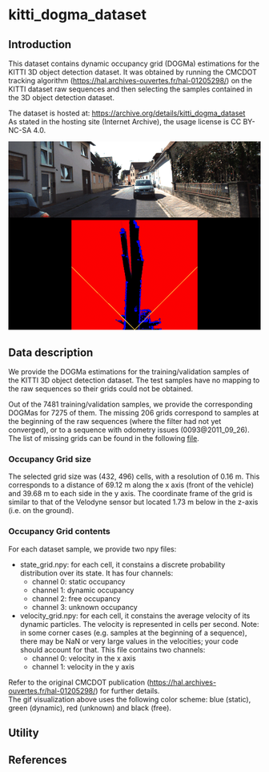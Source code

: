 # kitti_dogma_dataset

## Introduction
This dataset contains dynamic occupancy grid (DOGMa) estimations for the KITTI 3D object detection dataset. It was obtained by running the CMCDOT tracking algorithm (https://hal.archives-ouvertes.fr/hal-01205298/) on the KITTI dataset raw sequences and then selecting the samples contained in the 3D object detection dataset.

The dataset is hosted at: https://archive.org/details/kitti_dogma_dataset  
As stated in the hosting site (Internet Archive), the usage license is CC BY-NC-SA 4.0.

<img src="/multimedia/state_grids.gif"/>

## Data description
We provide the DOGMa estimations for the training/validation samples of the KITTI 3D object detection dataset. The test samples have no mapping to the raw sequences so their grids could not be obtained.

Out of the 7481 training/validation samples, we provide the corresponding DOGMas for 7275 of them. The missing 206 grids correspond to samples at the beginning of the raw sequences (where the filter had not yet converged), or to a sequence with odometry issues (0093@2011_09_26). The list of missing grids can be found in the following [file](grids_not_found_summary.log).

### Occupancy Grid size
The selected grid size was (432, 496) cells, with a resolution of 0.16 m. This corresponds to a distance of 69.12 m along the x axis (front of the vehicle) and 39.68 m to each side in the y axis. The coordinate frame of the grid is similar to that of the Velodyne sensor but located 1.73 m below in the z-axis (i.e. on the ground).

### Occupancy Grid contents
For each dataset sample, we provide two npy files:
- state_grid.npy: for each cell, it constains a discrete probability distribution over its state. It has four channels:
  - channel 0: static occupancy
  - channel 1: dynamic occupancy
  - channel 2: free occupancy
  - channel 3: unknown occupancy  
- velocity_grid.npy: for each cell, it constains the average velocity of its dynamic particles. The velocity is represented in cells per second. Note: in some corner cases (e.g. samples at the beginning of a sequence), there may be NaN or very large values in the velocities; your code should account for that. This file contains two channels:  
  - channel 0: velocity in the x axis
  - channel 1: velocity in the y axis  
  
Refer to the original CMCDOT publication (https://hal.archives-ouvertes.fr/hal-01205298/) for further details.  
The gif visualization above uses the following color scheme: blue (static), green (dynamic), red (unknown) and black (free).

## Utility

## References

